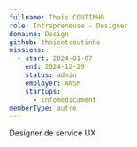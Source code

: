 ```yaml
---
fullname: Thaïs COUTINHO
role: Intrapreneuse - Designer
domaine: Design
github: thaisetcoutinho
missions:
  - start: 2024-01-07
    end: 2024-12-29
    status: admin
    employer: ANSM
    startups:
      - infomedicament
memberType: autre
---
```

Designer de service UX